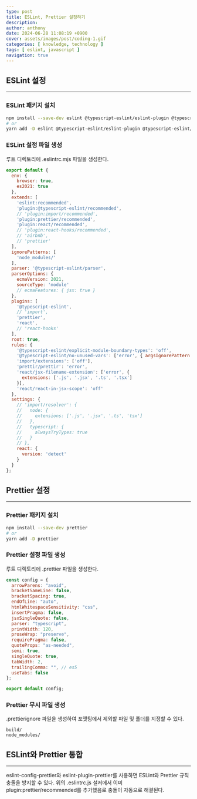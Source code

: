 ```yaml
---
type: post
title: ESLint, Prettier 설정하기
description:
author: anthony
date: 2024-06-28 11:08:19 +0900
cover: assets/images/post/coding-1.gif
categories: [ knowledge, technology ]
tags: [ eslint, javascript ]
navigation: true
---
```


## ESLint 설정

____



### ESLint 패키지 설치

```bash
npm install --save-dev eslint @typescript-eslint/eslint-plugin @typescript-eslint/parser eslint-config-prettier eslint-plugin-react eslint-plugin-react-hooks eslint-plugin-prettier
# or
yarn add -D eslint @typescript-eslint/eslint-plugin @typescript-eslint/parser eslint-config-prettier eslint-plugin-react-hooks eslint-plugin-prettier
```

### ESLint 설정 파일 생성

루트 디렉토리에 .eslintrc.mjs 파일을 생성한다.

```javascript
export default {
  env: {
    browser: true,
    es2021: true
  },
  extends: [
    'eslint:recommended',
    'plugin:@typescript-eslint/recommended',
    // 'plugin:import/recommended',
    'plugin:prettier/recommended',
    'plugin:react/recommended',
    // 'plugin:react-hooks/recommended',
    // 'airbnb',
    // 'prettier'
  ],
  ignorePatterns: [
    'node_modules/'
  ],
  parser: '@typescript-eslint/parser',
  parserOptions: {
    ecmaVersion: 2021,
    sourceType: 'module'
    // ecmaFeatures: { jsx: true }
  },
  plugins: [
    '@typescript-eslint',
    // 'import',
    'prettier',
    'react',
    // 'react-hooks'
  ],
  root: true,
  rules: {
    '@typescript-eslint/explicit-module-boundary-types': 'off',
    '@typescript-eslint/no-unused-vars': ['error', { argsIgnorePattern: '^_' }],
    'import/extensions': ['off'],
    'prettir/prettir': 'error',
    'react/jsx-filename-extension': ['error', {
      extensions: ['.js', '.jsx', '.ts', '.tsx']
    }],
    'react/react-in-jsx-scope': 'off'
  },
  settings: {
    // 'import/resolver': {
    //   node: {
    //     extensions: ['.js', '.jsx', '.ts', 'tsx']
    //   },
    //   typescript: {
    //     alwaysTryTypes: true
    //   }
    // },
    react: {
      version: 'detect'
    }
  }
};
```

## Prettier 설정

____

### Prettier 패키지 설치

```bash
npm install --save-dev prettier
# or
yarn add -D prettier
```

### Prettier 설정 파일 생성

루트 디렉토리에 .prettier 파일을 생성한다.

```javascript
const config = {
  arrowParens: "avoid",
  bracketSameLine: false,
  bracketSpacing: true,
  endOfLine: "auto",
  htmlWhitespaceSensitivity: "css",
  insertPragma: false,
  jsxSingleQuote: false,
  parser: "typescript",
  printWidth: 120,
  proseWrap: "preserve",
  requirePragma: false,
  quoteProps: "as-needed",
  semi: true,
  singleQuote: true,
  tabWidth: 2,
  trailingComma: "", // es5
  useTabs: false
};

export default config;
```

### Prettier 무시 파일 생성

.prettierignore 파일을 생성하여 포맷팅에서 제외할 파일 및 폴더를 지정할 수 있다.

```text
build/
node_modules/
```

## ESLint와 Prettier 통합

____

eslint-config-prettier와 eslint-plugin-prettier를 사용하면 ESLint와 Prettier 규칙 충돌을 방지할 수 있다. 위의 .eslintrc.js 설저에서
이미 plugin:prettier/recommended를 추가했음로 충돌이 자동으로 해결된다.
